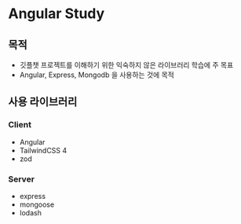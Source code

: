 # Angular Study

## 목적

- 깃플챗 프로젝트를 이해하기 위한 익숙하지 않은 라이브러리 학습에 주 목표
- Angular, Express, Mongodb 을 사용하는 것에 목적


## 사용 라이브러리

### Client

- Angular
- TailwindCSS 4
- zod

### Server

- express
- mongoose
- lodash